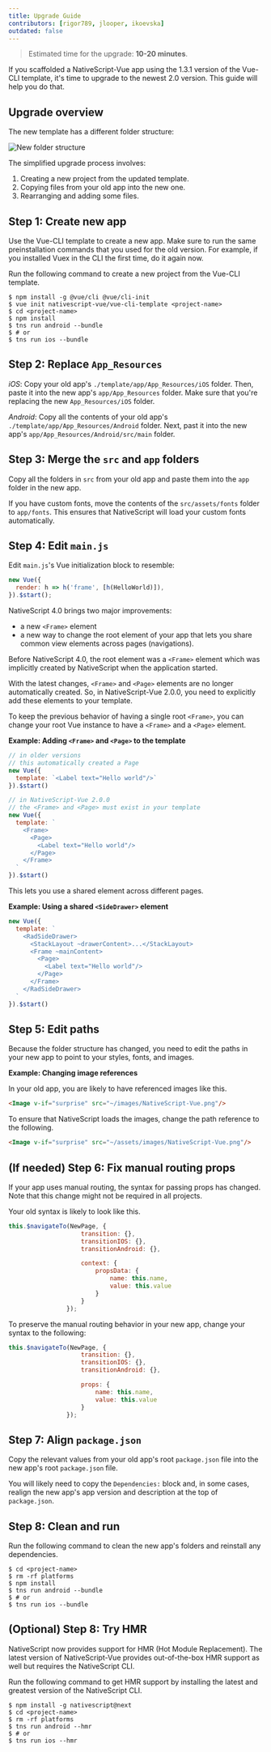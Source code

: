 ```yaml
---
title: Upgrade Guide
contributors: [rigor789, jlooper, ikoevska]
outdated: false
---
```


> Estimated time for the upgrade: **10-20 minutes**.

If you scaffolded a NativeScript-Vue app using the 1.3.1 version of the Vue-CLI template, it's time to upgrade to the newest 2.0 version. This guide will help you do that.

## Upgrade overview

The new template has a different folder structure:

![New folder structure](/screenshots/old-new-folder-structure.png)

The simplified upgrade process involves:

1. Creating a new project from the updated template.
1. Copying files from your old app into the new one.
1. Rearranging and adding some files.

## Step 1: Create new app

Use the Vue-CLI template to create a new app. Make sure to run the same preinstallation commands that you used for the old version. For example, if you installed Vuex in the CLI the first time, do it again now.

Run the following command to create a new project from the Vue-CLI template.

```shell
$ npm install -g @vue/cli @vue/cli-init
$ vue init nativescript-vue/vue-cli-template <project-name>
$ cd <project-name>
$ npm install
$ tns run android --bundle
$ # or
$ tns run ios --bundle
```

## Step 2: Replace `App_Resources`

*iOS*: Copy your old app's `./template/app/App_Resources/iOS` folder. Then, paste it into the new app's `app/App_Resources` folder.  Make sure that you're replacing the new `App_Resources/iOS` folder.

*Android*: Copy all the contents of your old app's `./template/app/App_Resources/Android` folder. Next, past it into the new app's `app/App_Resources/Android/src/main` folder.


## Step 3: Merge the `src` and `app` folders

Copy all the folders in `src` from your old app and paste them into the `app` folder in the new app.

If you have custom fonts, move the contents of the `src/assets/fonts` folder to `app/fonts`. This ensures that NativeScript will load your custom fonts automatically.

## Step 4: Edit `main.js`

Edit `main.js`'s Vue initialization block to resemble:

```js
new Vue({
  render: h => h('frame', [h(HelloWorld)]),
}).$start();
```

NativeScript 4.0 brings two major improvements:

* a new `<Frame>` element
* a new way to change the root element of your app that lets you share common view elements across pages (navigations).

Before NativeScript 4.0, the root element was a `<Frame>` element which was implicitly created by NativeScript when the application started.

With the latest changes, `<Frame>` and `<Page>` elements are no longer automatically created. So, in NativeScript-Vue 2.0.0, you need to explicitly add these elements to your template.

To keep the previous behavior of having a single root `<Frame>`, you can change your root Vue instance to have a `<Frame>` and a `<Page>` element.

**Example: Adding `<Frame>` and `<Page>` to the template**

```JavaScript
// in older versions
// this automatically created a Page
new Vue({
  template: `<Label text="Hello world"/>`
}).$start()
```

```JavaScript
// in NativeScript-Vue 2.0.0
// the <Frame> and <Page> must exist in your template
new Vue({
  template: `
    <Frame>
      <Page>
        <Label text="Hello world"/>
      </Page>
    </Frame>
  `
}).$start()
```

This lets you use a shared element across different pages. 

**Example: Using a shared `<SideDrawer>` element**

```js
new Vue({
  template: `
    <RadSideDrawer>
      <StackLayout ~drawerContent>...</StackLayout>
      <Frame ~mainContent>
        <Page>
          <Label text="Hello world"/>
        </Page>
      </Frame>
    </RadSideDrawer>
  `
}).$start()
```

## Step 5: Edit paths

Because the folder structure has changed, you need to edit the paths in your new app to point to your styles, fonts, and images.

**Example: Changing image references**

In your old app, you are likely to have referenced images like this.

```HTML
<Image v-if="surprise" src="~/images/NativeScript-Vue.png"/>
```

To ensure that NativeScript loads the images, change the path reference to the following.

```HTML
<Image v-if="surprise" src="~/assets/images/NativeScript-Vue.png"/>
```

## (If needed) Step 6: Fix manual routing props

If your app uses manual routing, the syntax for passing props has changed. Note that this change might not be required in all projects.

Your old syntax is likely to look like this.

```JavaScript
this.$navigateTo(NewPage, {
                    transition: {},
                    transitionIOS: {},
                    transitionAndroid: {},

                    context: {
                        propsData: {
                            name: this.name,
                            value: this.value
                        }
                    }
                });
```

To preserve the manual routing behavior in your new app, change your syntax to the following: 

```JavaScript
this.$navigateTo(NewPage, {
                    transition: {},
                    transitionIOS: {},
                    transitionAndroid: {},

                    props: {
                        name: this.name,
                        value: this.value
                    }
                });
```

## Step 7: Align `package.json`

Copy the relevant values from your old app's root `package.json` file into the new app's root `package.json` file. 

You will likely need to copy the `Dependencies:` block and, in some cases, realign the new app's app version and description at the top of `package.json`.

## Step 8: Clean and run

Run the following command to clean the new app's folders and reinstall any dependencies.

```shell
$ cd <project-name>
$ rm -rf platforms
$ npm install
$ tns run android --bundle
$ # or
$ tns run ios --bundle
```

## (Optional) Step 8: Try HMR

NativeScript now provides support for HMR (Hot Module Replacement). The latest version of NativeScript-Vue provides out-of-the-box HMR support as well but requires the NativeScript CLI. 

Run the following command to get HMR support by installing the latest and greatest version of the NativeScript CLI.

```shell
$ npm install -g nativescript@next
$ cd <project-name>
$ rm -rf platforms
$ tns run android --hmr
$ # or
$ tns run ios --hmr
```
